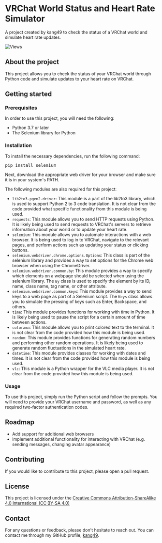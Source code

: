 <h1>VRChat World Status and Heart Rate Simulator</h1>

<p>A project created by kang49 to check the status of a VRChat world and simulate heart rate updates.</p>

![Views](https://visitor-badge.glitch.me/badge?page_id=kang49.KeenVRCWStatus_view)

<h2>About the project</h2>
<p>This project allows you to check the status of your VRChat world through Python code and simulate updates to your
  heart rate on VRChat.</p>

<h2>Getting started</h2>
<h3>Prerequisites</h3>
<p>In order to use this project, you will need the following:</p>
<ul>
  <li>Python 3.7 or later</li>
  <li>The Selenium library for Python</li>
</ul>
<h3>Installation</h3>
<p>To install the necessary dependencies, run the following command:</p>
<pre>
pip install selenium
</pre>
<p>Next, download the appropriate web driver for your browser and make sure it is in your system's PATH.</p>
<p>The following modules are also required for this project:</p>
<ul>
  <li><code>lib2to3.pgen2.driver</code>: This module is a part of the lib2to3 library, which is used to support Python 2
    to 3 code translation. It is not clear from the code provided what specific functionality from this module is being
    used.</li>
  <li><code>requests</code>: This module allows you to send HTTP requests using Python. It is likely being used to send
    requests to VRChat's servers to retrieve information about your world or to update your heart rate.</li>
  <li><code>selenium</code>: This module allows you to automate interactions with a web browser. It is being used to log
    in to VRChat, navigate to the relevant pages, and perform actions such as updating your status or clicking buttons.
  </li>
  <li><code>selenium.webdriver.chrome.options.Options</code>: This class is part of the selenium library and provides a
    way to set options for the Chrome web browser when using the ChromeDriver.</li>
  <li><code>selenium.webdriver.common.by</code>: This module provides a way to specify which elements on a webpage
    should be selected when using the selenium library. The <code>By</code> class is used to specify the element by its
    ID, name, class name, tag name, or other attribute.</li>
  <li><code>selenium.webdriver.common.keys</code>: This module provides a way to send keys to a web page as part of a
    Selenium script. The <code>Keys</code> class allows you to simulate the pressing of keys such as Enter, Backspace,
    and others.</li>
  <li><code>time</code>: This module provides functions for working with time in Python. It is likely being used to
    pause the script for a certain amount of time between actions.</li>
  <li><code>colorama</code>: This module allows you to print colored text to the terminal. It is not clear from the code
    provided how this module is being used.</li>
  <li><code>random</code>: This module provides functions for generating random numbers and performing other random operations. It is likely being used to generate random fluctuations in the simulated heart rate.</li>
  <li><code>datetime</code>: This module provides classes for working with dates and times. It is not clear from the code provided how this module is being used.</li>
  <li><code>vlc</code>: This module is a Python wrapper for the VLC media player. It is not clear from the code provided how this module is being used.</li>
</ul>
<h3>Usage</h3>
<p>To use this project, simply run the Python script and follow the prompts. You will need to provide your VRChat
  username and password, as well as any required two-factor authentication codes.</p>
  
<h2>Roadmap</h2>
<ul>
  <li>Add support for additional web browsers</li>
  <li>Implement additional functionality for interacting with VRChat (e.g. sending messages, changing avatar appearance)
  </li>
</ul>

<h2>Contributing</h2>
<p>If you would like to contribute to this project, please open a pull request.</p>
<h2>License</h2>

<p>This project is licensed under the <a href="https://creativecommons.org/licenses/by-sa/4.0/">Creative Commons
    Attribution-ShareAlike 4.0 International (CC BY-SA 4.0)</a></p>

<h2>Contact</h2>
<p>For any questions or feedback, please don't hesitate to reach out. You can contact me through my GitHub profile, <a
    href="https://github.com/kang49">kang49</a>.</p>